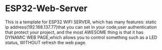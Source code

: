 # ESP32-Web-Server
This is a template for ESP32 WIFI SERVER, which has many features: static ip address(192.168.137.77)that you can set in your code,user authentication that protect your project, and the most AWESOME thing is that it has DYNAMIC WEB PAGE,which allows you to control something such as a LED status, WITHOUT refresh the web page.
